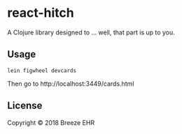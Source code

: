 # react-hitch

A Clojure library designed to ... well, that part is up to you.

## Usage

``` shell
lein figwheel devcards
```

Then go to http://localhost:3449/cards.html


## License

Copyright © 2018 Breeze EHR
